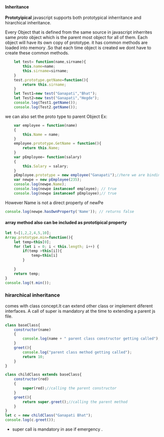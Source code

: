 #### Inheritance

**Prototyipical**
javascript supports both prototypical inherritance and hirarchical inheritance.

Every Object that is defined from the same source in javascript inherrites same _proto_ object which is the parent most object for all of them.
Each object will have its own copy of prototype. it has common methods are loaded into memory .So that each time object is created we dont have to create these common methods.

```javascript
    let test= function(name,sirname){
        this.name=name;
        this.sirname=sirname;
    }
    test.prototype.getName=function(){
        return this.sirname;
    }
    let Test1=new test("Ganapati","Bhat");
    let Test2=new test("Ganapati","Hegde");
    console.log(Test1.getName());
    console.log(Test2.getName());
```

we can also set the proto type to parent Object 
Ex:
```javascript
    var employee = function(name)
    {
        this.Name = name;
    }
    employee.prototype.GetName = function(){
        return this.Name;
    }
    var pEmployee= function(salary)
    {
        this.Salary = salary;
    }
    pEmployee.prototype = new employee("Ganapati");//here we are binding the child and parent relatiinship
    var newpe = new pEmployee(235);
    console.log(newpe.Name);
    console.log(newpe instanceof employee); // true
    console.log(newpe instanceof pEmployee);// true
```
However Name is not a direct property of newPe
```javascript
console.log(newpe.hasOwnProperty('Name')); // returns false
```
#### array method also can be included as prototipical property
```javascript
let t=[1,2,2,4,5,10];
Array.prototype.min=function(){
    let temp=this[0];
    for (let i = 0; i < this.length; i++) {
        if(temp >this[i]){
            temp=this[i]
        }
        
    }
    return temp;
}
console.log(t.min());
```

### hirarchical inheritance

comes with class concept.It can extend other class or implement diferent interfaces.
A call of super is mandatory at the time to extending a parent js file.
```javascript
class baseClass{
    constructor(name)
    {
        console.log(name + " parent class constructor getting called");
    }
    greet(){
        console.log("parent class method getting called");
        return 10;
    }
}

class childClass extends baseClass{
    constructor(red)
    {
        super(red);//calling the parent constructor
    }
    greet(){
        return super.greet();//calling the parent method
    }
}
let c = new childClass("Ganapati Bhat");
console.log(c.greet());

```
* super call is mandatory in ase if emergency .
